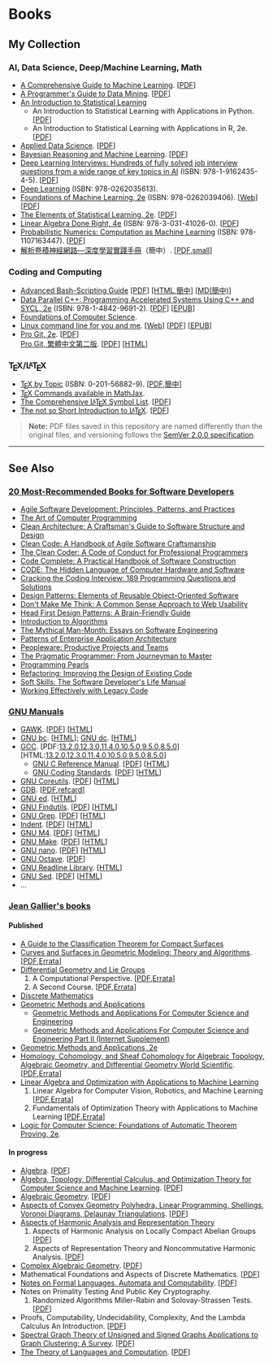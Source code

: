 # Books

## My Collection

### AI, Data Science, Deep/Machine Learning, Math

 -  [A Comprehensive Guide to Machine Learning](https://snasiriany.me). \[[PDF](https://snasiriany.me/files/ml-book.pdf)\]
 -  [A Programmer's Guide to Data Mining](http://guidetodatamining.com). \[[PDF](http://guidetodatamining.com/assets/guideChapters/Guide2DataMining.pdf)\]
 -  [An Introduction to Statistical Learning](https://www.statlearning.com)
     -  An Introduction to Statistical Learning with Applications in Python. \[[PDF](https://drive.google.com/uc?export=download&id=1ajFkHO6zjrdGNqhqW1jKBZdiNGh_8YQ1)\]
     -  An Introduction to Statistical Learning with Applications in R, 2e. \[[PDF](https://drive.google.com/uc?export=download&id=106d-rN7cXpyAkgrUqjcPONNCyO-rX7MQ)\]
 -  [Applied Data Science](https://www.datasciencecentral.com/free-ebook-applied-data-science-columbia-university). \[[PDF](https://columbia-applied-data-science.github.io/appdatasci.pdf)\]
 -  [Bayesian Reasoning and Machine Learning](http://web4.cs.ucl.ac.uk/staff/D.Barber/pmwiki/pmwiki.php?n=Brml.Online). \[[PDF](http://web4.cs.ucl.ac.uk/staff/D.Barber/textbook/200620.pdf)\]
 -  [Deep Learning Interviews: Hundreds of fully solved job interview questions from a wide range of key topics in AI](https://github.com/BoltzmannEntropy/interviews.ai) (ISBN: 978-1-9162435-4-5). \[[PDF](https://arxiv.org/pdf/2201.00650.pdf)\]
 -  [Deep Learning](https://www.deeplearningbook.org) (ISBN: 978-0262035613).
 -  [Foundations of Machine Learning, 2e](https://cs.nyu.edu/~mohri/mlbook) (ISBN: 978-0262039406). \[[Web](https://mitpress.ublish.com/ebook/foundations-of-machine-learning--2-preview/7093/Cover)\] \[[PDF](https://www.dropbox.com/s/38p0j6ds5q9c8oe/10290.pdf?dl=1)\]
 -  [The Elements of Statistical Learning, 2e](https://hastie.su.domains/ElemStatLearn). \[[PDF](https://hastie.su.domains/ElemStatLearn/printings/ESLII_print12_toc.pdf)\]
 -  [Linear Algebra Done Right, 4e](https://linear.axler.net) (ISBN: 978-3-031-41026-0). \[[PDF](https://link.springer.com/content/pdf/10.1007/978-3-031-41026-0.pdf)\]
 -  [Probabilistic Numerics: Computation as Machine Learning](https://www.probabilistic-numerics.org/textbooks) (ISBN: 978-1107163447). \[[PDF](https://www.probabilistic-numerics.org/assets/ProbabilisticNumerics.pdf)\]
 -  [解析卷積神經網路&mdash;深度學習實踐手冊](http://www.weixiushen.com/book/CNN_book.html)（簡中）. \[[PDF](http://www.weixiushen.com/book/CNN_book.pdf),[small](http://www.weixiushen.com/book/CNN_book_small.pdf)\]

### Coding and Computing

 -  [Advanced Bash-Scripting Guide](https://tldp.org/guides.html#abs) \[[PDF](https://tldp.org/LDP/abs/abs-guide.pdf)\] \[[HTML](https://tldp.org/LDP/abs/html),[簡中](https://linuxstory.gitbook.io/advanced-bash-scripting-guide-in-chinese/zheng-wen/part1)\] \[[MD(簡中)](https://github.com/LinuxStory/Advanced-Bash-Scripting-Guide-in-Chinese)\]
 -  [Data Parallel C++: Programming Accelerated Systems Using C++ and SYCL, 2e](https://rd.springer.com/book/10.1007/978-1-4842-9691-2) (ISBN: 978-1-4842-9691-2). \[[PDF](https://rd.springer.com/content/pdf/10.1007/978-1-4842-9691-2.pdf)\] \[[EPUB](https://rd.springer.com/download/epub/10.1007/978-1-4842-9691-2.epub)\]
 -  [Foundations of Computer Science](http://infolab.stanford.edu/~ullman/focs.html).
 -  [Linux command line for you and me](https://github.com/kushaldas/lym). \[[Web](https://lym.readthedocs.io/en/latest)\] \[[PDF](https://lym.readthedocs.io/_/downloads/en/latest/pdf)\] \[[EPUB](https://lym.readthedocs.io/_/downloads/en/latest/epub)\]
 -  [Pro Git, 2e](https://git-scm.com/book/en/v2). \[[PDF](https://github.com/progit/progit2/releases/download/2.1.412/progit.pdf)\]\
    [Pro Git, 繁體中文第二版](https://github.com/progit/progit2-zh-tw). \[[PDF](https://taichunmin.gitlab.io/progit2-zh-tw/progit.pdf)\] \[[HTML](https://taichunmin.gitlab.io/progit2-zh-tw/)\]

### T<span style="text-transform:uppercase; margin-left:-.1667em; line-height:0; vertical-align:-.5ex; margin-right:-.125em">e</span>X/L<span style="font-size:.7em; text-transform:uppercase; margin-left:-.36em; line-height:0; vertical-align:.5ex; margin-right:-.15em">a</span>T<span style="text-transform:uppercase; margin-left:-.1667em; line-height:0; vertical-align:-.5ex; margin-right:-.125em">e</span>X

 -  [T<span style="text-transform:uppercase; margin-left:-.1667em; line-height:0; vertical-align:-.5ex; margin-right:-.125em">e</span>X by Topic](https://www.eijkhout.net/tex/tex-by-topic.html) (ISBN: 0-201-56882-9). \[[PDF](https://github.com/VictorEijkhout/tex-by-topic),[簡中](https://github.com/CTeX-org/tex-by-topic-cn)\]
 -  [T<span style="text-transform:uppercase; margin-left:-.1667em; line-height:0; vertical-align:-.5ex; margin-right:-.125em">e</span>X Commands available in MathJax](https://www.onemathematicalcat.org/MathJaxDocumentation/TeXSyntax.htm).
 -  [The Comprehensive L<span style="font-size:.7em; text-transform:uppercase; margin-left:-.36em; line-height:0; vertical-align:.5ex; margin-right:-.15em">a</span>T<span style="text-transform:uppercase; margin-left:-.1667em; line-height:0; vertical-align:-.5ex; margin-right:-.125em">e</span>X Symbol List](https://tug.ctan.org/info/symbols/comprehensive). \[[PDF](https://tug.ctan.org/info/symbols/comprehensive/symbols-a4.pdf)\]
 -  [The not so Short Introduction to L<span style="font-size:.7em; text-transform:uppercase; margin-left:-.36em; line-height:0; vertical-align:.5ex; margin-right:-.15em">a</span>T<span style="text-transform:uppercase; margin-left:-.1667em; line-height:0; vertical-align:-.5ex; margin-right:-.125em">e</span>X](https://tobi.oetiker.ch/lshort). \[[PDF](https://tobi.oetiker.ch/lshort/lshort.pdf)\]

> **Note:** PDF files saved in this repository are named differently than the original files, and versioning follows the [SemVer 2.0.0 specification](https://semver.org/).

---

## See Also

### [20 Most-Recommended Books for Software Developers](https://dev.to/awwsmm/20-most-recommended-books-for-software-developers-5578)

 -  [Agile Software Development: Principles, Patterns, and Practices](https://amzn.to/2XT4fj3)
 -  [The Art of Computer Programming](https://amzn.to/2XKk8Ik)
 -  [Clean Architecture: A Craftsman's Guide to Software Structure and Design](https://amzn.to/2jTxLHt)
 -  [Clean Code: A Handbook of Agile Software Craftsmanship](https://amzn.to/2k1ogG7)
 -  [The Clean Coder: A Code of Conduct for Professional Programmers](https://amzn.to/2XMluCs)
 -  [Code Complete: A Practical Handbook of Software Construction](https://amzn.to/2jY2PWp)
 -  [CODE: The Hidden Language of Computer Hardware and Software](https://amzn.to/2XYXZKA)
 -  [Cracking the Coding Interview: 189 Programming Questions and Solutions](https://amzn.to/2XPSwlg)
 -  [Design Patterns: Elements of Reusable Object-Oriented Software](https://amzn.to/2jY1a37)
 -  [Don't Make Me Think: A Common Sense Approach to Web Usability](https://amzn.to/2XPjDwF)
 -  [Head First Design Patterns: A Brain-Friendly Guide](https://amzn.to/2XNEdxz)
 -  [Introduction to Algorithms](https://amzn.to/2XRR81s)
 -  [The Mythical Man-Month: Essays on Software Engineering](https://amzn.to/2XMoXAY)
 -  [Patterns of Enterprise Application Architecture](https://amzn.to/2jSqwQ5)
 -  [Peopleware: Productive Projects and Teams](https://amzn.to/2XR6keY)
 -  [The Pragmatic Programmer: From Journeyman to Master](https://amzn.to/2jY48Vh)
 -  [Programming Pearls](https://amzn.to/2XNxWlf)
 -  [Refactoring: Improving the Design of Existing Code](https://amzn.to/2XQ2KlF)
 -  [Soft Skills: The Software Developer's Life Manual](https://amzn.to/2XR9u2y)
 -  [Working Effectively with Legacy Code](https://amzn.to/2Y5hNvR)

### [GNU Manuals](https://www.gnu.org/manual/manual.html)

 -  [GAWK](https://www.gnu.org/software/gawk). \[[PDF](https://www.gnu.org/software/gawk/manual/gawk.pdf)\] \[[HTML](https://www.gnu.org/software/gawk/manual/gawk.html)\]
 -  [GNU bc](https://www.gnu.org/software/bc/manual/bc.html). \[[HTML](https://www.gnu.org/software/bc/manual/html_mono/bc.html)\]; [GNU dc](https://www.gnu.org/software/bc/manual/dc-1.05/dc.html). \[[HTML](https://www.gnu.org/software/bc/manual/dc-1.05/html_mono/dc.html)\]
 -  [GCC](https://gcc.gnu.org/onlinedocs). \[PDF:[13.2.0](https://gcc.gnu.org/onlinedocs/gcc-13.2.0/gcc.pdf),[12.3.0](https://gcc.gnu.org/onlinedocs/gcc-12.3.0/gcc.pdf),[11.4.0](https://gcc.gnu.org/onlinedocs/gcc-11.4.0/gcc.pdf),[10.5.0](https://gcc.gnu.org/onlinedocs/gcc-10.5.0/gcc.pdf),[9.5.0](https://gcc.gnu.org/onlinedocs/gcc-9.5.0/gcc.pdf),[8.5.0](https://gcc.gnu.org/onlinedocs/gcc-8.5.0/gcc.pdf)\] \[HTML:[13.2.0](https://gcc.gnu.org/onlinedocs/gcc-13.2.0/gcc),[12.3.0](https://gcc.gnu.org/onlinedocs/gcc-12.3.0/gcc),[11.4.0](https://gcc.gnu.org/onlinedocs/gcc-11.4.0/gcc),[10.5.0](https://gcc.gnu.org/onlinedocs/gcc-10.5.0/gcc),[9.5.0](https://gcc.gnu.org/onlinedocs/gcc-9.5.0/gcc),[8.5.0](https://gcc.gnu.org/onlinedocs/gcc-8.5.0/gcc)\]
     -  [GNU C Reference Manual](https://www.gnu.org/software/gnu-c-manual). \[[PDF](https://www.gnu.org/software/gnu-c-manual/gnu-c-manual.pdf)\] \[[HTML](https://www.gnu.org/software/gnu-c-manual/gnu-c-manual.html)\]
     -  [GNU Coding Standards](https://www.gnu.org/prep/standards). \[[PDF](https://www.gnu.org/prep/standards/standards.pdf)\] \[[HTML](https://www.gnu.org/prep/standards/standards.html)\]
 -  [GNU Coreutils](https://www.gnu.org/software/coreutils). \[[PDF](https://www.gnu.org/software/coreutils/manual/coreutils.pdf)\] \[[HTML](https://www.gnu.org/software/coreutils/manual/coreutils.html)\]
 -  [GDB](https://sourceware.org/gdb/documentation). \[[PDF](https://sourceware.org/gdb/current/onlinedocs/gdb.pdf),[refcard](https://sourceware.org/gdb/current/onlinedocs/refcard.pdf)\]
 -  [GNU ed](https://www.gnu.org/software/ed). \[[HTML](https://www.gnu.org/software/ed/manual/ed_manual.html)\]
 -  [GNU Findutils](https://www.gnu.org/software/findutils/manual/find.html). \[[PDF](https://www.gnu.org/software/findutils/manual/find.pdf)\] \[[HTML](https://www.gnu.org/software/findutils/manual/html_mono/find.html)\]
 -  [GNU Grep](https://www.gnu.org/software/grep). \[[PDF](https://www.gnu.org/software/grep/manual/grep.pdf)\] \[[HTML](https://www.gnu.org/software/grep/manual/grep.html)\]
 -  [Indent](https://www.gnu.org/software/indent). \[[PDF](https://www.gnu.org/software/indent/manual/indent.pdf)\] \[[HTML](https://www.gnu.org/software/indent/manual/indent.html)\]
 -  [GNU M4](https://www.gnu.org/software/m4). \[[PDF](https://www.gnu.org/software/m4/manual/m4.pdf)\] \[[HTML](https://www.gnu.org/software/m4/manual/m4.html)\]
 -  [GNU Make](https://www.gnu.org/software/make). \[[PDF](https://www.gnu.org/software/make/manual/make.pdf)\] \[[HTML](https://www.gnu.org/software/make/manual/make.html)\]
 -  [GNU nano](https://www.nano-editor.org/docs.php). \[[PDF](https://www.nano-editor.org/dist/latest/nano.pdf)\] \[[HTML](https://www.nano-editor.org/dist/latest/nano.html)\]
 -  [GNU Octave](https://octave.org/support.html). \[[PDF](https://octave.org/octave.pdf)\]
 -  [GNU Readline Library](http://www.gnu.org/software/readline). \[[HTML](https://tiswww.cwru.edu/php/chet/readline/readline.html)\]
 -  [GNU Sed](https://www.gnu.org/software/sed). \[[PDF](https://www.gnu.org/software/sed/manual/sed.pdf)\] \[[HTML](https://www.gnu.org/software/sed/manual/sed.html)\]
 -  ...

### [Jean Gallier's books](https://www.cis.upenn.edu/~jean/gbooks/home.html)

#### Published

 -  [A Guide to the Classification Theorem for Compact Surfaces](http://www.cis.upenn.edu/~jean/gbooks/surftop.html)
 -  [Curves and Surfaces in Geometric Modeling: Theory and Algorithms](http://www.cis.upenn.edu/~jean/gbooks/geom1.html). \[[PDF](https://www.cis.upenn.edu/~jean/geomcs-v2.pdf),[Errata](http://www.cis.upenn.edu/~jean/gbooks/typos1.pdf)\]
 -  [Differential Geometry and Lie Groups](http://www.cis.upenn.edu/~jean/gbooks/manif.html)
     1. A Computational Perspective. \[[PDF](http://www.seas.upenn.edu/~jean/diffgeom-spr-I.pdf),[Errata](http://www.seas.upenn.edu/~jean/typos-diff1.pdf)\]
     2. A Second Course. \[[PDF](http://www.seas.upenn.edu/~jean/diffgeom-spr-II.pdf),[Errata](http://www.seas.upenn.edu/~jean/typos-diff2.pdf)\]
 -  [Discrete Mathematics](http://www.cis.upenn.edu/~jean/gbooks/discmath.html)
 -  [Geometric Methods and Applications](http://www.cis.upenn.edu/~jean/gbooks/geom.html)
     -  [Geometric Methods and Applications For Computer Science and Engineering](https://www.cis.upenn.edu/~jean/gbooks/geom2.html)
     -  [Geometric Methods and Applications For Computer Science and Engineering Part II (Internet Supplement)](https://www.cis.upenn.edu/~jean/gbooks/geom3.html)
 -  [Geometric Methods and Applications, 2e](http://www.cis.upenn.edu/~jean/gbooks/geom2-v2.html)
 -  [Homology, Cohomology, and Sheaf Cohomology for Algebraic Topology, Algebraic Geometry, and Differential Geometry World Scientific](http://www.cis.upenn.edu/~jean/gbooks/sheaf-coho.html). \[[PDF](http://www.seas.upenn.edu/~jean/sheaves-coho.pdf),[Errata](http://www.seas.upenn.edu/~jean/typos-coho.pdf)\]
 -  [Linear Algebra and Optimization with Applications to Machine Learning](http://www.cis.upenn.edu/~jean/gbooks/linalg.html)
     1. Linear Algebra for Computer Vision, Robotics, and Machine Learning \[[PDF](http://www.seas.upenn.edu/~cis515/linalg-I.pdf),[Errata](http://www.seas.upenn.edu/~jean/gbooks/typoslin1.pdf)\]
     2. Fundamentals of Optimization Theory with Applications to Machine Learning \[[PDF](http://www.seas.upenn.edu/~cis515/linalg-II.pdf),[Errata](http://www.seas.upenn.edu/~jean/gbooks/typoslin2.pdf)\]
 -  [Logic for Computer Science: Foundations of Automatic Theorem Proving, 2e](https://www.cis.upenn.edu/~jean/gbooks/logic.html).

#### In progress

 -  [Algebra](http://www.cis.upenn.edu/~jean/algeom/amsalg.html). \[[PDF](http://www.cis.upenn.edu/~jean/algebra.pdf)\]
 -  [Algebra, Topology, Differential Calculus, and Optimization Theory for Computer Science and Machine Learning](https://www.cis.upenn.edu/~jean/gbooks/geomath.html). \[[PDF](http://www.cis.upenn.edu/~jean/math-deep.pdf)\]
 -  [Algebraic Geometry](http://www.cis.upenn.edu/~jean/algeom/steve01.html). \[[PDF](http://www.cis.upenn.edu/~jean/algeoms.pdf)\]
 -  [Aspects of Convex Geometry Polyhedra, Linear Programming, Shellings, Voronoi Diagrams, Delaunay Triangulations](http://www.cis.upenn.edu/~jean/gbooks/convexpoly.html). \[[PDF](https://www.cis.upenn.edu/~jean/combtopol.pdf)\]
 -  [Aspects of Harmonic Analysis and Representation Theory](https://www.cis.upenn.edu/~jean/gbooks/nc-harmonic.html)
     1. Aspects of Harmonic Analysis on Locally Compact Abelian Groups \[[PDF](http://www.seas.upenn.edu/~jean/nc-harmonic-I.pdf)\]
     2. Aspects of Representation Theory and Noncommutative Harmonic Analysis. \[[PDF](http://www.seas.upenn.edu/~jean/nc-harmonic-II.pdf)\]
 -  [Complex Algebraic Geometry](http://www.cis.upenn.edu/~jean/algeom/steve02.html). \[[PDF](http://www.cis.upenn.edu/~jean/calgeom.pdf)\]
 -  Mathematical Foundations and Aspects of Discrete Mathematics. \[[PDF](https://www.cis.upenn.edu/~jean/discmath-root-b.pdf)\]
 -  [Notes on Formal Languages, Automata and Computability](http://www.cis.upenn.edu/~jean/gbooks/tocnotes.html). \[[PDF](http://www.cis.upenn.edu/~jean/tcbook.pdf)\]
 -  Notes on Primality Testing And Public Key Cryptography.
     1. Randomized Algorithms Miller-Rabin and Solovay-Strassen Tests. \[[PDF](https://www.cis.upenn.edu/~jean/RSA-primality-testing.pdf)\]
 -  Proofs, Computability, Undecidability, Complexity, And the Lambda Calculus An Introduction. \[[PDF](https://www.seas.upenn.edu/~cis5110/notes/proofslambda.pdf)\]
 -  [Spectral Graph Theory of Unsigned and Signed Graphs Applications to Graph Clustering: A Survey](https://arxiv.org/abs/1601.04692). \[[PDF](https://www.cis.upenn.edu/~jean/spectral-graph-notes.pdf)\]
 -  [The Theory of Languages and Computation](http://www.cis.upenn.edu/~jean/gbooks/tc.html). \[[PDF](http://www.cis.upenn.edu/~jean/gbooks/toc.pdf)\]

<!--
  vim:  ft=markdown ic et norl wrap sw=4 sts=4:
  -->
